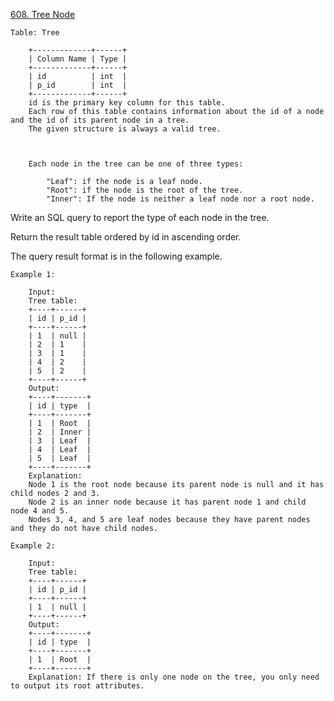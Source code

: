<a href='https://leetcode.com/problems/tree-node'>608. Tree Node</a>


	Table: Tree

		+-------------+------+
		| Column Name | Type |
		+-------------+------+
		| id          | int  |
		| p_id        | int  |
		+-------------+------+
		id is the primary key column for this table.
		Each row of this table contains information about the id of a node and the id of its parent node in a tree.
		The given structure is always a valid tree.

 

		Each node in the tree can be one of three types:

		    "Leaf": if the node is a leaf node.
		    "Root": if the node is the root of the tree.
		    "Inner": If the node is neither a leaf node nor a root node.

Write an SQL query to report the type of each node in the tree.

Return the result table ordered by id in ascending order.

The query result format is in the following example.

 

	Example 1:

		Input: 
		Tree table:
		+----+------+
		| id | p_id |
		+----+------+
		| 1  | null |
		| 2  | 1    |
		| 3  | 1    |
		| 4  | 2    |
		| 5  | 2    |
		+----+------+
		Output: 
		+----+-------+
		| id | type  |
		+----+-------+
		| 1  | Root  |
		| 2  | Inner |
		| 3  | Leaf  |
		| 4  | Leaf  |
		| 5  | Leaf  |
		+----+-------+
		Explanation: 
		Node 1 is the root node because its parent node is null and it has child nodes 2 and 3.
		Node 2 is an inner node because it has parent node 1 and child node 4 and 5.
		Nodes 3, 4, and 5 are leaf nodes because they have parent nodes and they do not have child nodes.

	Example 2:

		Input: 
		Tree table:
		+----+------+
		| id | p_id |
		+----+------+
		| 1  | null |
		+----+------+
		Output: 
		+----+-------+
		| id | type  |
		+----+-------+
		| 1  | Root  |
		+----+-------+
		Explanation: If there is only one node on the tree, you only need to output its root attributes.

